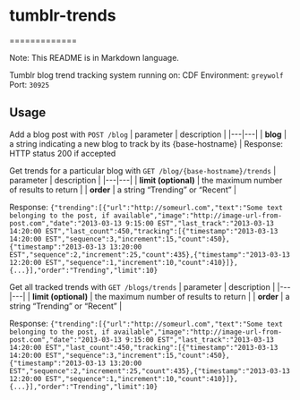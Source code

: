 # tumblr-trends #
=============

Note: This README is in Markdown language.

Tumblr blog trend tracking system running on:
CDF Environment: ```greywolf```
Port: ```30925```

## Usage ##

Add a blog post with ```POST /blog```
| parameter | description |
|---|---|
| **blog** | a string indicating a new blog to track by its {base-hostname} |
Response: HTTP status 200 if accepted

Get trends for a particular blog with ```GET /blog/{base-hostname}/trends```
| parameter | description |
|---|---|
| **limit (optional)** | the maximum number of results to return |
| **order** | a string “Trending” or “Recent” |

Response:
```{"trending":[{"url":"http://someurl.com","text":"Some text belonging to the post, if available","image":"http://image-url-from-post.com","date":"2013-03-13 9:15:00 EST","last_track":"2013-03-13 14:20:00 EST","last_count":450,"tracking":[{"timestamp":"2013-03-13 14:20:00 EST","sequence":3,"increment":15,"count":450},{"timestamp":"2013-03-13 13:20:00 EST","sequence":2,"increment":25,"count":435},{"timestamp":"2013-03-13 12:20:00 EST","sequence":1,"increment":10,"count":410}]},{...}],"order":"Trending","limit":10}```

Get all tracked trends with ```GET /blogs/trends```
| parameter | description |
|---|---|
| **limit (optional)** | the maximum number of results to return |
| **order** | a string “Trending” or “Recent” |

Response:
```{"trending":[{"url":"http://someurl.com","text":"Some text belonging to the post, if available","image":"http://image-url-from-post.com","date":"2013-03-13 9:15:00 EST","last_track":"2013-03-13 14:20:00 EST","last_count":450,"tracking":[{"timestamp":"2013-03-13 14:20:00 EST","sequence":3,"increment":15,"count":450},{"timestamp":"2013-03-13 13:20:00 EST","sequence":2,"increment":25,"count":435},{"timestamp":"2013-03-13 12:20:00 EST","sequence":1,"increment":10,"count":410}]},{...}],"order":"Trending","limit":10}```




